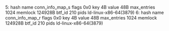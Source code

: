 5: hash  name conn_info_map_s  flags 0x0
        key 4B  value 48B  max_entries 1024  memlock 124928B
        btf_id 210
        pids ld-linux-x86-64(3879)
6: hash  name conn_info_map_r  flags 0x0
        key 4B  value 48B  max_entries 1024  memlock 124928B
        btf_id 210
        pids ld-linux-x86-64(3879)
